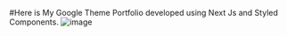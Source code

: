#Here is My Google Theme Portfolio developed using Next Js and Styled Components.
![image](https://user-images.githubusercontent.com/93786534/180215383-d711e719-991b-463f-a312-3b9130b221b7.png)

